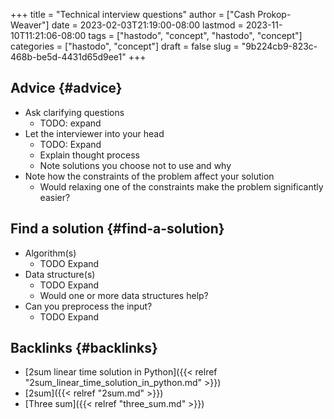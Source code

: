 +++
title = "Technical interview questions"
author = ["Cash Prokop-Weaver"]
date = 2023-02-03T21:19:00-08:00
lastmod = 2023-11-10T11:21:06-08:00
tags = ["hastodo", "concept", "hastodo", "concept"]
categories = ["hastodo", "concept"]
draft = false
slug = "9b224cb9-823c-468b-be5d-4431d65d9ee1"
+++

## Advice {#advice}

-   Ask clarifying questions
    -   TODO: expand
-   Let the interviewer into your head
    -   TODO: Expand
    -   Explain thought process
    -   Note solutions you choose not to use and why
-   Note how the constraints of the problem affect your solution
    -   Would relaxing one of the constraints make the problem significantly easier?


## Find a solution {#find-a-solution}

-   Algorithm(s)
    -   TODO Expand
-   Data structure(s)
    -   TODO Expand
    -   Would one or more data structures help?
-   Can you preprocess the input?
    -   TODO Expand


## Backlinks {#backlinks}

-   [2sum linear time solution in Python]({{< relref "2sum_linear_time_solution_in_python.md" >}})
-   [2sum]({{< relref "2sum.md" >}})
-   [Three sum]({{< relref "three_sum.md" >}})
